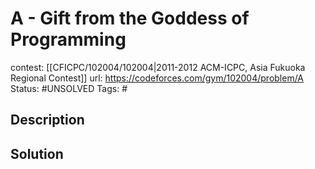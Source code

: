 # A - Gift from the Goddess of Programming

contest: [[CFICPC/102004/102004|2011-2012 ACM-ICPC, Asia Fukuoka Regional Contest]]
url: https://codeforces.com/gym/102004/problem/A
Status: #UNSOLVED
Tags: #

## Description

## Solution


